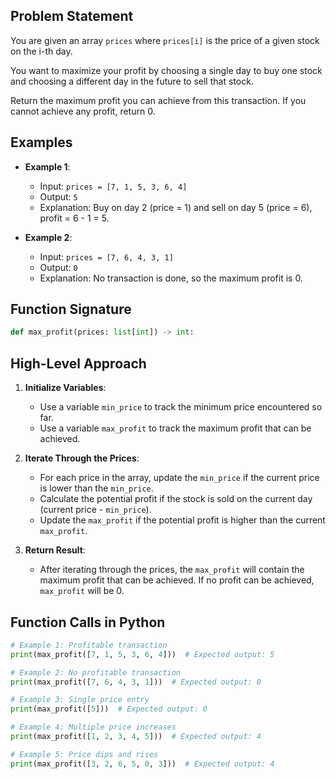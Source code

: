 ## Problem Statement

You are given an array `prices` where `prices[i]` is the price of a given stock on the i-th day.

You want to maximize your profit by choosing a single day to buy one stock and choosing a different day in the future to sell that stock.

Return the maximum profit you can achieve from this transaction. If you cannot achieve any profit, return 0.

## Examples

- **Example 1**:
  - Input: `prices = [7, 1, 5, 3, 6, 4]`
  - Output: `5`
  - Explanation: Buy on day 2 (price = 1) and sell on day 5 (price = 6), profit = 6 - 1 = 5.
  
- **Example 2**:
  - Input: `prices = [7, 6, 4, 3, 1]`
  - Output: `0`
  - Explanation: No transaction is done, so the maximum profit is 0.

## Function Signature

```python
def max_profit(prices: list[int]) -> int:
```

## High-Level Approach

1. **Initialize Variables**:
   - Use a variable `min_price` to track the minimum price encountered so far.
   - Use a variable `max_profit` to track the maximum profit that can be achieved.

2. **Iterate Through the Prices**:
   - For each price in the array, update the `min_price` if the current price is lower than the `min_price`.
   - Calculate the potential profit if the stock is sold on the current day (current price - `min_price`).
   - Update the `max_profit` if the potential profit is higher than the current `max_profit`.

3. **Return Result**:
   - After iterating through the prices, the `max_profit` will contain the maximum profit that can be achieved. If no profit can be achieved, `max_profit` will be 0.

## Function Calls in Python

```python
# Example 1: Profitable transaction
print(max_profit([7, 1, 5, 3, 6, 4]))  # Expected output: 5

# Example 2: No profitable transaction
print(max_profit([7, 6, 4, 3, 1]))  # Expected output: 0

# Example 3: Single price entry
print(max_profit([5]))  # Expected output: 0

# Example 4: Multiple price increases
print(max_profit([1, 2, 3, 4, 5]))  # Expected output: 4

# Example 5: Price dips and rises
print(max_profit([3, 2, 6, 5, 0, 3]))  # Expected output: 4
```
